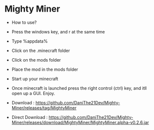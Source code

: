 # Mighty Miner 
- How to use?
- Press the windows key, and r at the same time
- Type %appdata%
- Click on the .minecraft folder
- Click on the mods folder
- Place the mod in the mods folder
- Start up your minecraft

- Once minecraft is launched press the right control (ctrl) key, and itll open up a GUI. Enjoy. 

- Download : https://github.com/DaniThe21Dev/Mighty-Miner/releases/tag/MightyMiner

- Direct Download : https://github.com/DaniThe21Dev/Mighty-Miner/releases/download/MightyMiner/MightyMiner.alpha-v0.2.6.jar
